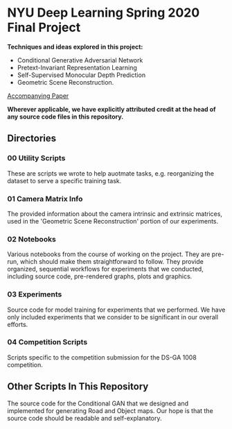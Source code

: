 # NYU Deep Learning Spring 2020 Final Project
**Techniques and ideas explored in this project:**
- Conditional Generative Adversarial Network
- Pretext-Invariant Representation Learning
- Self-Supervised Monocular Depth Prediction
- Geometric Scene Reconstruction.

[Accompanying Paper](https://github.com/yashd94/auto-chauffeur/blob/master/ProjectSummary.pdf "Accompanying Paper")

**Wherever applicable, we have explicitly attributed credit at the head of any source code files in this repository.**

## Directories
### 00 Utility Scripts
These are scripts we wrote to help auotmate tasks, e.g. reorganizing the dataset to serve a specific training task.

### 01 Camera Matrix Info
The provided information about the camera intrinsic and extrinsic matrices, used in the 'Geometric Scene Reconstruction' portion of our experiments.

### 02 Notebooks
Various notebooks from the course of working on the project.  They are pre-run, which should make them straightforward to follow.  They provide organized, sequential workflows for experiments that we conducted, including source code, pre-rendered graphs, plots and graphics.

### 03 Experiments
Source code for model training for experiments that we performed.  We have only included experiments that we consider to be significant in our overall efforts.

### 04 Competition Scripts
Scripts specific to the competition submission for the DS-GA 1008 competition.

## Other Scripts In This Repository
The source code for the Conditional GAN that we designed and implemented for generating Road and Object maps.  Our hope is that the source code should be readable and self-explanatory.
